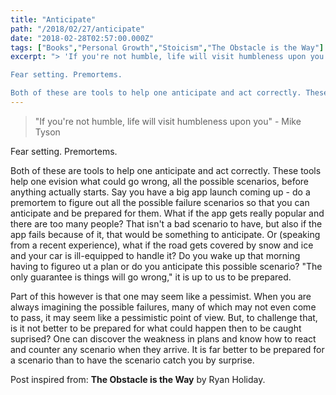 ```yaml
---
title: "Anticipate"
path: "/2018/02/27/anticipate"
date: "2018-02-28T02:57:00.000Z"
tags: ["Books","Personal Growth","Stoicism","The Obstacle is the Way"]
excerpt: "> 'If you're not humble, life will visit humbleness upon you' - Mike Tyson

Fear setting. Premortems.

Both of these are tools to help one anticipate and act correctly. These tools help one evision..."
---
```


> "If you're not humble, life will visit humbleness upon you" - Mike Tyson

Fear setting. Premortems.

Both of these are tools to help one anticipate and act correctly. These tools help one evision what could go wrong, all the possible scenarios, before anything actually starts. Say you have a big app launch coming up - do a premortem to figure out all the possible failure scenarios so that you can anticipate and be prepared for them. What if the app gets really popular and there are too many people? That isn't a bad scenario to have, but also if the app fails because of it, that would be something to anticipate. Or (speaking from a recent experience), what if the road gets covered by snow and ice and your car is ill-equipped to handle it? Do you wake up that morning having to figureo ut a plan or do you anticipate this possible scenario? "The only guarantee is things will go wrong," it is up to us to be prepared.

Part of this however is that one may seem like a pessimist. When you are always imagining the possible failures, many of which may not even come to pass, it may seem like a pessimistic point of view. But, to challenge that, is it not better to be prepared for what could happen then to be caught suprised? One can discover the weakness in plans and know how to react and counter any scenario when they arrive. It is far better to be prepared for a scenario than to have the scenario catch you by surprise.

Post inspired from: **The Obstacle is the Way** by Ryan Holiday.
